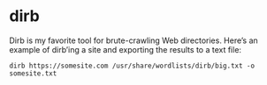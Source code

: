 # dirb
Dirb is my favorite tool for brute-crawling Web directories.  Here’s an example of dirb’ing a site and exporting the results to a text file:
 
    dirb https://somesite.com /usr/share/wordlists/dirb/big.txt -o somesite.txt
